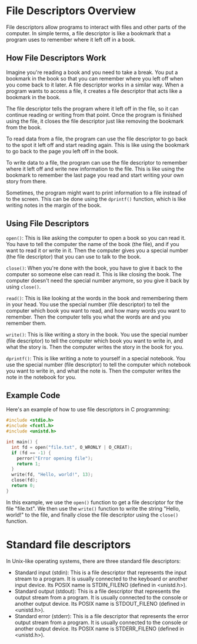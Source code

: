 # File Descriptors Overview

File descriptors allow programs to interact with files and other parts of the computer. In simple terms, a file descriptor is like a bookmark that a program uses to remember where it left off in a book.


## How File Descriptors Work

Imagine you're reading a book and you need to take a break. You put a bookmark in the book so that you can remember where you left off when you come back to it later. A file descriptor works in a similar way. When a program wants to access a file, it creates a file descriptor that acts like a bookmark in the book.

The file descriptor tells the program where it left off in the file, so it can continue reading or writing from that point. Once the program is finished using the file, it closes the file descriptor just like removing the bookmark from the book.

To read data from a file, the program can use the file descriptor to go back to the spot it left off and start reading again. This is like using the bookmark to go back to the page you left off in the book.

To write data to a file, the program can use the file descriptor to remember where it left off and write new information to the file. This is like using the bookmark to remember the last page you read and start writing your own story from there.

Sometimes, the program might want to print information to a file instead of to the screen. This can be done using the `dprintf()` function, which is like writing notes in the margin of the book.



## Using File Descriptors

`open()`: This is like asking the computer to open a book so you can read it. You have to tell the computer the name of the book (the file), and if you want to read it or write in it. Then the computer gives you a special number (the file descriptor) that you can use to talk to the book.


`close()`: When you're done with the book, you have to give it back to the computer so someone else can read it. This is like closing the book. The computer doesn't need the special number anymore, so you give it back by using `close()`.



`read()`: This is like looking at the words in the book and remembering them in your head. You use the special number (file descriptor) to tell the computer which book you want to read, and how many words you want to remember. Then the computer tells you what the words are and you remember them.



`write()`: This is like writing a story in the book. You use the special number (file descriptor) to tell the computer which book you want to write in, and what the story is. Then the computer writes the story in the book for you.


`dprintf()`: This is like writing a note to yourself in a special notebook. You use the special number (file descriptor) to tell the computer which notebook you want to write in, and what the note is. Then the computer writes the note in the notebook for you.



## Example Code

Here's an example of how to use file descriptors in C programming:

```c
#include <stdio.h>
#include <fcntl.h>
#include <unistd.h>

int main() {
  int fd = open("file.txt", O_WRONLY | O_CREAT);
  if (fd == -1) {
    perror("Error opening file");
    return 1;
  }
  write(fd, "Hello, world!", 13);
  close(fd);
  return 0;
}

```

In this example, we use the `open()` function to get a file descriptor for the file "file.txt". We then use the `write()` function to write the string "Hello, world!" to the file, and finally close the file descriptor using the `close()` function.





# Standard file descriptors

In Unix-like operating systems, there are three standard file descriptors:

* Standard input (stdin): This is a file descriptor that represents the input stream to a program. It is usually connected to the keyboard or another input device. Its POSIX name is STDIN_FILENO (defined in <unistd.h>).
* Standard output (stdout): This is a file descriptor that represents the output stream from a program. It is usually connected to the console or another output device. Its POSIX name is STDOUT_FILENO (defined in <unistd.h>).
* Standard error (stderr): This is a file descriptor that represents the error output stream from a program. It is usually connected to the console or another output device. Its POSIX name is STDERR_FILENO (defined in <unistd.h>).
